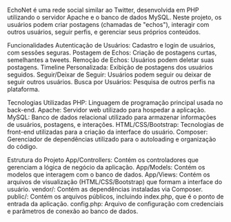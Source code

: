 
EchoNet é uma rede social similar ao Twitter, desenvolvida em PHP utilizando o servidor Apache e o banco de dados MySQL. 
Neste projeto, os usuários podem criar postagens (chamadas de "echos"), interagir com outros usuários, seguir perfis, 
e gerenciar seus próprios conteúdos.

Funcionalidades
Autenticação de Usuários: Cadastro e login de usuários, com sessões seguras.
Postagem de Echos: Criação de postagens curtas, semelhantes a tweets.
Remoção de Echos: Usuários podem deletar suas postagens.
Timeline Personalizada: Exibição de postagens dos usuários seguidos.
Seguir/Deixar de Seguir: Usuários podem seguir ou deixar de seguir outros usuários.
Busca por Usuários: Pesquisa de outros perfis na plataforma.

Tecnologias Utilizadas
PHP: Linguagem de programação principal usada no back-end.
Apache: Servidor web utilizado para hospedar a aplicação.
MySQL: Banco de dados relacional utilizado para armazenar informações de usuários, postagens, e interações.
HTML/CSS/Bootstrap: Tecnologias de front-end utilizadas para a criação da interface do usuário.
Composer: Gerenciador de dependências utilizado para o autoloading e organização do código.

Estrutura do Projeto
App/Controllers: Contém os controladores que gerenciam a lógica de negócio da aplicação.
App/Models: Contém os modelos que interagem com o banco de dados.
App/Views: Contém os arquivos de visualização (HTML/CSS/Bootstrap) que formam a interface do usuário.
vendor/: Contém as dependências instaladas via Composer.
public/: Contém os arquivos públicos, incluindo index.php, que é o ponto de entrada da aplicação.
config.php: Arquivo de configuração com credenciais e parâmetros de conexão ao banco de dados. 
